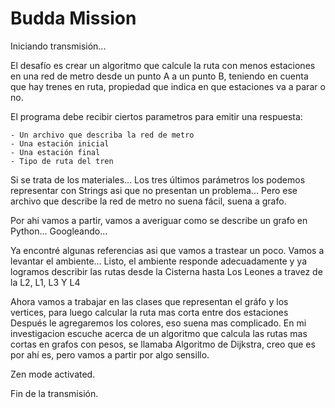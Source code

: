 # Budda Mission

Iniciando transmisión...

El desafío es crear un algoritmo que calcule la ruta con menos estaciones en una red de metro desde un punto A a un punto B, teniendo en cuenta que hay trenes en ruta, propiedad que indica en que estaciones va a parar o no.

El programa debe recibir ciertos parametros para emitir una respuesta:

    - Un archivo que describa la red de metro
    - Una estación inicial
    - Una estación final
    - Tipo de ruta del tren

Si se trata de los materiales...
Los tres últimos parámetros los podemos representar con Strings asi que no presentan un problema...
Pero ese archivo que describe la red de metro no suena fácil, suena a grafo.

Por ahi vamos a partir, vamos a averiguar como se describe un grafo en Python...
Googleando...

Ya encontré algunas referencias asi que vamos a trastear un poco. Vamos a levantar el ambiente...
Listo, el ambiente responde adecuadamente y ya logramos describir las rutas desde la Cisterna hasta Los Leones a travez de la L2, L1, L3 Y L4

Ahora vamos a trabajar en las clases que representan el gráfo y los vertices, para luego calcular la ruta mas corta entre dos estaciones
Después le agregaremos los colores, eso suena mas complicado. En mi investigacion escuche acerca de un algoritmo que calcula las rutas mas cortas en grafos con pesos, se llamaba Algoritmo de Dijkstra, creo que es por ahí es, pero vamos a partir por algo sensillo.

Zen mode activated.

Fin de la transmisión.
